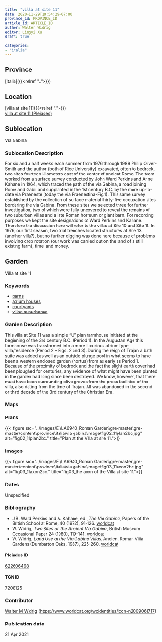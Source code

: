 ```yaml
---
title: "villa at site 11"
date: 2020-11-29T10:54:29-07:00
province_id: PROVINCE_ID
article_id: ARTICLE_ID
author: Walter Widrig
editor: Lingyi Xu
draft: true

categories:
- "italia"
---
```


## Province
[italia]({{<relref "..">}})

## Location

[villa at site 11]({{<relref ".">}}) \
[villa at site 11 (Pleiades)](https://pleiades.stoa.org/places/622606468)

<!--### Location Description-->

<!-- LEAVE THIS BLANK FOR NOW -->

## Sublocation
Via Gabina

### Sublocation Description

For six and a half weeks each summer from 1976 through 1989 Philip Oliver-Smith and the author (both of Rice University) excavated, often to bedrock, two sites fourteen kilometers east of the center of ancient Rome. The team worked from a surface survey conducted by John Ward Perkins and Anne Kahane in 1964, which traced the path of the via Gabina, a road joining Rome and Gabii  and supplanted in the 1st century B.C. by the more up-to-date via Praeneste (today the via Praenestina-Fig.1).  This same survey established by the collection of surface material thirty-five occupation sites bordering the via Gabina. From these sites we selected three for further investigation, two of which were fully uncovered to reveal the remains of two suburban villas and a late Roman horreum or giant barn.  For recording purposes we kept the site designations of Ward Perkins and Kahane.  Therefore the discussion here will refer to the villas at Site 10 and Site 11.  In 1976, our first season, two trial trenches located structures at Site 13 (another villa?), but no further digging was done here because of problems involving crop rotation (our work was carried out on the land of a still existing farm), time, and money.

## Garden

Villa at site 11

### Keywords

- [barns](http://vocab.getty.edu/page/aat/300004900)
- [atrium houses](http://vocab.getty.edu/page/aat/300005451)
- [courtyards](http://vocab.getty.edu/page/aat/300004095)
- [villae suburbanae](http://vocab.getty.edu/page/aat/300005519)

### Garden Description
This villa at Site 11 was a simple “U” plan farmhouse initiated at the beginning of the 3rd century B.C.  (Period 1).  In the Augustan Age this farmhouse was transformed into a more luxurious atrium type villa/residence (Period 2 – Figs. 2 and 3).  During the reign of Trajan a bath suite was added as well as an outside plunge pool in what seems to have been a western enclosed garden (hortus) from as early as Period 1.  Because of the proximity of bedrock and the fact the slight earth cover had been ploughed for centuries, any evidence of what might have been planted in the garden had long since been destroyed.  We know, however, that there must have been surrounding olive groves from the press facilities of the villa, also dating from the time of Trajan.  All was abandoned in the second or third decade of the 3rd century of the Christian Era.  

### Maps

<!--
{{< figure src="IMG_URL" alt="ALT_TEXT" title="CAPTION" >}}
-->

### Plans
{{< figure src="../images/E:\LA6940_Roman Garden\gre-master\gre-master\content\province\italia\via gabina\image\fig02_11plan2bc.jpg" alt="fig02_11plan2bc." title="Plan at the Villa at site 11.">}}

### Images
{{< figure src="../images/E:\LA6940_Roman Garden\gre-master\gre-master\content\province\italia\via gabina\image\fig03_11axon2bc.jpg" alt="fig03_11axon2bc." title="fig03_the axon of the Villa at site 11.">}}

### Dates
Unspecified

### Bibliography
-  J.B. Ward Perkins and A. Kahane, ed., *The Via Gabina*, Papers of the British School at Rome, 40 (1972), 91-126. [worldcat](https://www.worldcat.org/title/the-via-gabina/oclc/5542975846&referer=brief_results)
- W. Widrig, *Two Sites on the Ancient Via Gabina*, British Museum Occasional Paper 24 (1980), 119-141. [worldcat](https://www.worldcat.org/title/via-gabina-villas-sites-10-11-and-13/oclc/277246450&referer=brief_results)
- W. Widrig, *Land Use at the Via Gabina Villas*, Ancient Roman Villa Gardens (Dumbarton Oaks, 1987), 225-260. [worldcat](https://www.worldcat.org/title/ancient-roman-villa-gardens/oclc/848945186&referer=brief_results)

<!--#### Periodo ID-->

<!-- [PERIODO_ID](https://pleiades.stoa.org/places/PLEIADES_ID) -->

#### Pleiades ID

[622606468](https://pleiades.stoa.org/places/622606468)

#### TGN ID
[7208125](http://vocab.getty.edu/page/tgn/7208125)

### Contributor

[Walter M Widrig](link) (https://www.worldcat.org/wcidentities/lccn-n2009061717)  

### Publication date

21 Apr 2021

<!--### Related articles-->

<!-- Links to other related articles. Leave blank for now -->
